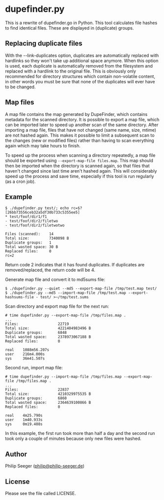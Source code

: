 dupefinder.py
=============

This is a rewrite of dupefinder.go in Python.
This tool calculates file hashes to find identical files.
These are displayed in (duplicate) groups.



Replacing duplicate files
-------------------------

With the --link-duplicates option, duplicates are automatically
replaced with hardlinks so they won't take up additional space anymore.
When this option is used, each duplicate is automatically
removed from the filesystem and replaced with a hardlink to the original file.
This is obviously only recommended for directory structures which
contain non-volatile content, in other words you must be sure that
none of the duplicates will ever have to be changed.



Map files
---------

A map file contains the map generated by DupeFinder, which contains
metadata for the scanned directory.
It is possible to export a map file, which can be imported later to speed up
another scan of the same directory.
After importing a map file, files that have not changed
(same name, size, mtime) are not hashed again.
This makes it possible to limit a subsequent scan to the changes
(new or modified files) rather than having to scan everything again
which may take hours to finish.

To speed up the process when scanning a directory repeatedly,
a map file should be exported using `--export-map-file files.map`.
This map should then be imported when the directory is scanned again,
so that files that haven't changed since last time aren't hashed again.
This will considerably speed up the process and save time,
especially if this tool is run regularly (as a cron job).



Example
-------

```
$ ./dupefinder.py test/; echo rc=$?
[26bb73556ceb32a5df30b733c5355ee5]
* test/foof/dir1/f1
- test/foof/dir2/filetwo
- test/foof/dir2/filetwotwo

Files (scanned):    14
Total size:         7340098 B
Duplicate groups:   1
Total wasted space: 30 B
Replaced files:     0
rc=2
```

Return code 2 indicates that it has found duplicates.
If duplicates are removed/replaced, the return code will be 4.


Generate map file and convert it to md5sums file:
```
$ ./dupefinder.py --quiet --md5 --export-map-file /tmp/test.map test/
$ ./dupefinder.py --md5 --import-map-file /tmp/test.map --export-hashsums-file - test/ >~/tmp/test.sums
```


Scan directory and export map file for the next run:
```
# time dupefinder.py --export-map-file /tmp/files.map .
...
Files:                  22719
Total size:             4221404983496 B
Duplicate groups:       6848
Total wasted space:     2378973067188 B
Replaced files:         0

real    1088m56.207s
user    216m4.000s
sys     36m41.507s
```

Second run, import map file:
```
# time dupefinder.py --import-map-file /tmp/files.map --export-map-file /tmp/files.map .
...
Files:                  22837
Total size:             4210329975535 B
Duplicate groups:       6860
Total wasted space:     2364639100866 B
Replaced files:         0

real    4m25.790s
user    1m40.933s
sys     0m19.408s
```

In this example, the first run took more than half a day and the second run
took only a couple of minutes because only new files were hashed.



Author
------

Philip Seeger (philip@philip-seeger.de)



License
-------

Please see the file called LICENSE.




